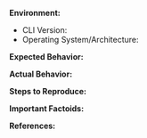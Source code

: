 <!-- Uncomment this section if this is a feature request. Include or exclude other sections as deemed appropriate.
**Feature Request:**
-->

**Environment:**
<!-- The version can be retrieved with `db-backup version`. -->

* CLI Version:
* Operating System/Architecture:

**Expected Behavior:**
<!-- What should have happened? -->

**Actual Behavior:**
<!-- What actually happened? -->

**Steps to Reproduce:**
<!-- List the steps required to reproduce the issue. -->

**Important Factoids:**
<!-- Describe any atypical environment setup, if any. -->

**References:**
<!-- Link to any references, such as GitHub issues or pull requests. -->
